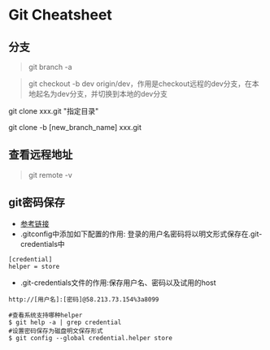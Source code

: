 # Git Cheatsheet

## 分支
> git branch -a

> git checkout -b dev origin/dev，作用是checkout远程的dev分支，在本地起名为dev分支，并切换到本地的dev分支

git clone xxx.git "指定目录"

git clone -b [new_branch_name]  xxx.git

## 查看远程地址
> git remote -v

## git密码保存
- [参考链接](https://git-scm.com/docs/git-credential-store)
- .gitconfig中添加如下配置的作用: 登录的用户名密码将以明文形式保存在.git-credentials中
```
[credential]
helper = store
```
- .git-credentials文件的作用:保存用户名、密码以及试用的host
```
http://[用户名]:[密码]@58.213.73.154%3a8099
```

```
#查看系统支持哪种helper
$ git help -a | grep credential
#设置密码保存为磁盘明文保存形式
$ git config --global credential.helper store
```